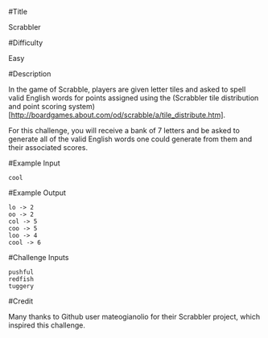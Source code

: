 #Title

Scrabbler

#Difficulty

Easy

#Description

In the game of Scrabble, players are given letter tiles and asked to spell valid English words for points assigned using the (Scrabbler tile distribution and point scoring system)[http://boardgames.about.com/od/scrabble/a/tile_distribute.htm]. 

For this challenge, you will receive a bank of 7 letters and be asked to generate all of the valid English words one could generate from them and their associated scores. 

#Example Input

	cool

#Example Output

	lo -> 2
	oo -> 2
	col -> 5
	coo -> 5
	loo -> 4
	cool -> 6

#Challenge Inputs

	pushful
	redfish
	tuggery

#Credit

Many thanks to Github user mateogianolio for their Scrabbler project, which inspired this challenge. 
